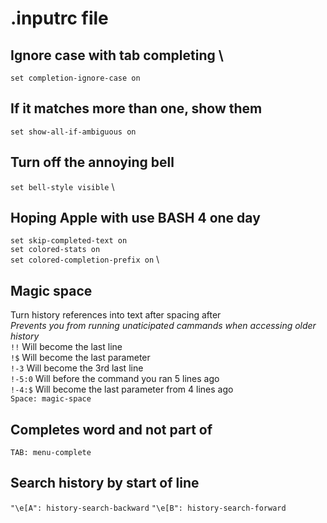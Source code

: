 # .inputrc file

## Ignore case with tab completing \
`set completion-ignore-case on`

## If it matches more than one, show them
`set show-all-if-ambiguous on`

## Turn off the annoying bell
`set bell-style visible` \

## Hoping Apple with use BASH 4 one day
`set skip-completed-text on` \
`set colored-stats on` \
`set colored-completion-prefix on` \

## Magic space
Turn history references into text after spacing after\
*Prevents you from running unaticipated cammands when accessing older history* \
`!!` Will become the last line \
`!$` Will become the last parameter \
`!-3` Will become the 3rd last line \
`!-5:0` Will before the command you ran 5 lines ago \
`!-4:$` Will become the last parameter from 4 lines ago \
`Space: magic-space`

## Completes word and not part of
`TAB: menu-complete`

## Search history by start of line
`"\e[A": history-search-backward`
`"\e[B": history-search-forward`



